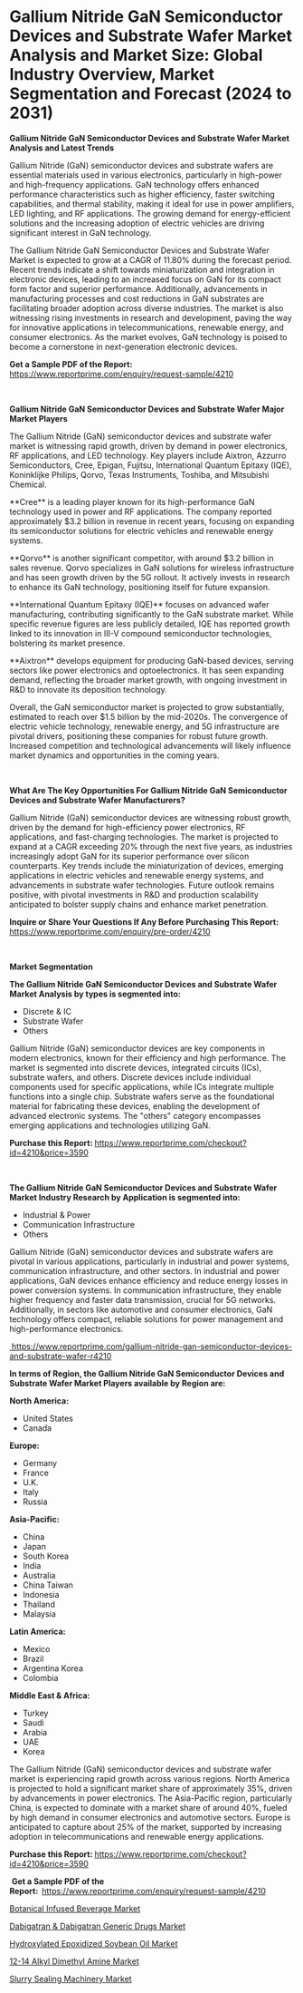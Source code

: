 <p><h1>Gallium Nitride GaN Semiconductor Devices and Substrate Wafer Market Analysis and Market Size: Global Industry Overview, Market Segmentation and Forecast (2024 to 2031)</h1></p><p><strong>Gallium Nitride GaN Semiconductor Devices and Substrate Wafer Market Analysis and Latest Trends</strong></p>
<p><p>Gallium Nitride (GaN) semiconductor devices and substrate wafers are essential materials used in various electronics, particularly in high-power and high-frequency applications. GaN technology offers enhanced performance characteristics such as higher efficiency, faster switching capabilities, and thermal stability, making it ideal for use in power amplifiers, LED lighting, and RF applications. The growing demand for energy-efficient solutions and the increasing adoption of electric vehicles are driving significant interest in GaN technology.</p><p>The Gallium Nitride GaN Semiconductor Devices and Substrate Wafer Market is expected to grow at a CAGR of 11.80% during the forecast period. Recent trends indicate a shift towards miniaturization and integration in electronic devices, leading to an increased focus on GaN for its compact form factor and superior performance. Additionally, advancements in manufacturing processes and cost reductions in GaN substrates are facilitating broader adoption across diverse industries. The market is also witnessing rising investments in research and development, paving the way for innovative applications in telecommunications, renewable energy, and consumer electronics. As the market evolves, GaN technology is poised to become a cornerstone in next-generation electronic devices.</p></p>
<p><strong>Get a Sample PDF of the Report:&nbsp;</strong> <a href="https://www.reportprime.com/enquiry/request-sample/4210?utm_campaign=1435&utm_medium=2&utm_source=Github&utm_content=ia&utm_term=10102024&utm_id=gallium-nitride-gan-semiconductor-devices-and-substrate-wafer">https://www.reportprime.com/enquiry/request-sample/4210</a></p>
<p>&nbsp;</p>
<p><strong>Gallium Nitride GaN Semiconductor Devices and Substrate Wafer Major Market Players</strong></p>
<p><p>The Gallium Nitride (GaN) semiconductor devices and substrate wafer market is witnessing rapid growth, driven by demand in power electronics, RF applications, and LED technology. Key players include Aixtron, Azzurro Semiconductors, Cree, Epigan, Fujitsu, International Quantum Epitaxy (IQE), Koninklijke Philips, Qorvo, Texas Instruments, Toshiba, and Mitsubishi Chemical.</p><p>**Cree** is a leading player known for its high-performance GaN technology used in power and RF applications. The company reported approximately $3.2 billion in revenue in recent years, focusing on expanding its semiconductor solutions for electric vehicles and renewable energy systems.</p><p>**Qorvo** is another significant competitor, with around $3.2 billion in sales revenue. Qorvo specializes in GaN solutions for wireless infrastructure and has seen growth driven by the 5G rollout. It actively invests in research to enhance its GaN technology, positioning itself for future expansion.</p><p>**International Quantum Epitaxy (IQE)** focuses on advanced wafer manufacturing, contributing significantly to the GaN substrate market. While specific revenue figures are less publicly detailed, IQE has reported growth linked to its innovation in III-V compound semiconductor technologies, bolstering its market presence.</p><p>**Aixtron** develops equipment for producing GaN-based devices, serving sectors like power electronics and optoelectronics. It has seen expanding demand, reflecting the broader market growth, with ongoing investment in R&D to innovate its deposition technology.</p><p>Overall, the GaN semiconductor market is projected to grow substantially, estimated to reach over $1.5 billion by the mid-2020s. The convergence of electric vehicle technology, renewable energy, and 5G infrastructure are pivotal drivers, positioning these companies for robust future growth. Increased competition and technological advancements will likely influence market dynamics and opportunities in the coming years.</p></p>
<p>&nbsp;</p>
<p><strong>What Are The Key Opportunities For Gallium Nitride GaN Semiconductor Devices and Substrate Wafer Manufacturers?</strong></p>
<p><p>Gallium Nitride (GaN) semiconductor devices are witnessing robust growth, driven by the demand for high-efficiency power electronics, RF applications, and fast-charging technologies. The market is projected to expand at a CAGR exceeding 20% through the next five years, as industries increasingly adopt GaN for its superior performance over silicon counterparts. Key trends include the miniaturization of devices, emerging applications in electric vehicles and renewable energy systems, and advancements in substrate wafer technologies. Future outlook remains positive, with pivotal investments in R&D and production scalability anticipated to bolster supply chains and enhance market penetration.</p></p>
<p><strong>Inquire or Share Your Questions If Any Before Purchasing This Report:</strong> <a href="https://www.reportprime.com/enquiry/pre-order/4210?utm_campaign=1435&utm_medium=2&utm_source=Github&utm_content=ia&utm_term=10102024&utm_id=gallium-nitride-gan-semiconductor-devices-and-substrate-wafer">https://www.reportprime.com/enquiry/pre-order/4210</a></p>
<p>&nbsp;</p>
<p><strong>Market Segmentation</strong></p>
<p><strong>The Gallium Nitride GaN Semiconductor Devices and Substrate Wafer Market Analysis by types is segmented into:</strong></p>
<p><ul><li>Discrete & IC</li><li>Substrate Wafer</li><li>Others</li></ul></p>
<p><p>Gallium Nitride (GaN) semiconductor devices are key components in modern electronics, known for their efficiency and high performance. The market is segmented into discrete devices, integrated circuits (ICs), substrate wafers, and others. Discrete devices include individual components used for specific applications, while ICs integrate multiple functions into a single chip. Substrate wafers serve as the foundational material for fabricating these devices, enabling the development of advanced electronic systems. The "others" category encompasses emerging applications and technologies utilizing GaN.</p></p>
<p><strong>Purchase this Report:&nbsp;</strong><a href="https://www.reportprime.com/checkout?id=4210&price=3590&utm_campaign=1435&utm_medium=2&utm_source=Github&utm_content=ia&utm_term=10102024&utm_id=gallium-nitride-gan-semiconductor-devices-and-substrate-wafer">https://www.reportprime.com/checkout?id=4210&price=3590</a></p>
<p>&nbsp;</p>
<p><strong>The Gallium Nitride GaN Semiconductor Devices and Substrate Wafer Market Industry Research by Application is segmented into:</strong></p>
<p><ul><li>Industrial & Power</li><li>Communication Infrastructure</li><li>Others</li></ul></p>
<p><p>Gallium Nitride (GaN) semiconductor devices and substrate wafers are pivotal in various applications, particularly in industrial and power systems, communication infrastructure, and other sectors. In industrial and power applications, GaN devices enhance efficiency and reduce energy losses in power conversion systems. In communication infrastructure, they enable higher frequency and faster data transmission, crucial for 5G networks. Additionally, in sectors like automotive and consumer electronics, GaN technology offers compact, reliable solutions for power management and high-performance electronics.</p></p>
<p><a href="https://www.reportprime.com/gallium-nitride-gan-semiconductor-devices-and-substrate-wafer-r4210?utm_campaign=1435&utm_medium=2&utm_source=Github&utm_content=ia&utm_term=10102024&utm_id=gallium-nitride-gan-semiconductor-devices-and-substrate-wafer">&nbsp;https://www.reportprime.com/gallium-nitride-gan-semiconductor-devices-and-substrate-wafer-r4210</a></p>
<p><strong>In terms of Region, the Gallium Nitride GaN Semiconductor Devices and Substrate Wafer Market Players available by Region are:</strong></p>
<p>
    <p> <strong> North America: </strong>
        <ul>
            <li>United States</li>
            <li>Canada</li>
        </ul>
        </p> 
    <p> <strong> Europe: </strong>
        <ul>
            <li>Germany</li>
            <li>France</li>
            <li>U.K.</li>
            <li>Italy</li>
            <li>Russia</li>
        </ul>
        </p> 
    <p> <strong> Asia-Pacific: </strong>
        <ul>
            <li>China</li>
            <li>Japan</li>
            <li>South Korea</li>
            <li>India</li>
            <li>Australia</li>
            <li>China Taiwan</li>
            <li>Indonesia</li>
            <li>Thailand</li>
            <li>Malaysia</li>
        </ul>
        </p> 
    <p> <strong> Latin America: </strong>
        <ul>
            <li>Mexico</li>
            <li>Brazil</li>
            <li>Argentina Korea</li>
            <li>Colombia</li>
        </ul>
        </p> 
    <p> <strong> Middle East & Africa: </strong>
        <ul>
            <li>Turkey</li>
            <li>Saudi</li>
            <li>Arabia</li>
            <li>UAE</li>
            <li>Korea</li>
        </ul>
    </p>
    </p>
<p><p>The Gallium Nitride (GaN) semiconductor devices and substrate wafer market is experiencing rapid growth across various regions. North America is projected to hold a significant market share of approximately 35%, driven by advancements in power electronics. The Asia-Pacific region, particularly China, is expected to dominate with a market share of around 40%, fueled by high demand in consumer electronics and automotive sectors. Europe is anticipated to capture about 25% of the market, supported by increasing adoption in telecommunications and renewable energy applications.</p></p>
<p><strong>Purchase this Report: </strong><a href="https://www.reportprime.com/checkout?id=4210&price=3590&utm_campaign=1435&utm_medium=2&utm_source=Github&utm_content=ia&utm_term=10102024&utm_id=gallium-nitride-gan-semiconductor-devices-and-substrate-wafer">https://www.reportprime.com/checkout?id=4210&price=3590</a></p>
<p>&nbsp;<strong>Get a Sample PDF of the Report:&nbsp;&nbsp;</strong><a href="https://www.reportprime.com/enquiry/request-sample/4210?utm_campaign=1435&utm_medium=2&utm_source=Github&utm_content=ia&utm_term=10102024&utm_id=gallium-nitride-gan-semiconductor-devices-and-substrate-wafer">https://www.reportprime.com/enquiry/request-sample/4210</a></p>
<p><strong></strong></p>
<p><p><a href="https://issuu.com/reportprime-2/docs/botanical-infused-beverage-market-s_719bb447bd2e7e?utm_campaign=1435&utm_medium=2&utm_source=Github&utm_content=ia&utm_term=10102024&utm_id=gallium-nitride-gan-semiconductor-devices-and-substrate-wafer">Botanical Infused Beverage Market</a></p><p><a href="https://www.linkedin.com/pulse/booming-dabigatran-generic-drugs-market-sector-analysis-growth-2atzf?utm_campaign=1435&utm_medium=2&utm_source=Github&utm_content=ia&utm_term=10102024&utm_id=gallium-nitride-gan-semiconductor-devices-and-substrate-wafer">Dabigatran & Dabigatran Generic Drugs Market</a></p><p><a href="https://issuu.com/reportprime-2/docs/hydroxylated-epoxidized-soybean-oil_ce3499d9ec5ec4?utm_campaign=1435&utm_medium=2&utm_source=Github&utm_content=ia&utm_term=10102024&utm_id=gallium-nitride-gan-semiconductor-devices-and-substrate-wafer">Hydroxylated Epoxidized Soybean Oil Market</a></p><p><a href="https://www.linkedin.com/pulse/12-14-alkyl-dimethyl-amine-market-report-product-type-95-min97-hpede?utm_campaign=1435&utm_medium=2&utm_source=Github&utm_content=ia&utm_term=10102024&utm_id=gallium-nitride-gan-semiconductor-devices-and-substrate-wafer">12-14 Alkyl Dimethyl Amine Market</a></p><p><a href="https://www.linkedin.com/pulse/slurry-sealing-machinery-market-trends-growth-outlook-2024-5zuwf?utm_campaign=1435&utm_medium=2&utm_source=Github&utm_content=ia&utm_term=10102024&utm_id=gallium-nitride-gan-semiconductor-devices-and-substrate-wafer">Slurry Sealing Machinery Market</a></p></p>